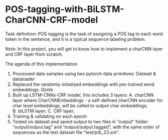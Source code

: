 # POS-tagging-with-BiLSTM-CharCNN-CRF-model
Task definition: POS tagging is the task of assigning a POS tag to each word token in the sentence, and it is a typical sequence labeling problem. 

Note: In this project, you will get to know how to implement a charCNN layer and CRF layer from scratch.

The agenda of this implementation
1. Processed data samples using two pytorch data primitives: Dataset & dataloader
2. Replaced the randomly initialized embeddings with pre-trained word embeddings: GloVe
3. Built up LSTM-CNNs-CRF model, this includes 3 layers: 
   A. charCNN layer where CharCNNEmbeddings - a self-defined charCNN encoder for char level embeddings, will be called to output char embeddings;  
   B. biLSTM layer; 
   C. CRF layer;
5. Training & validating on each epoch
6. Tested on dataset and saved output to two files in “output” folder: “output/output.tag” and “output/output.tagged”, with the same order of sequences as the test dataset file “test/ptb_23.snt”. 
